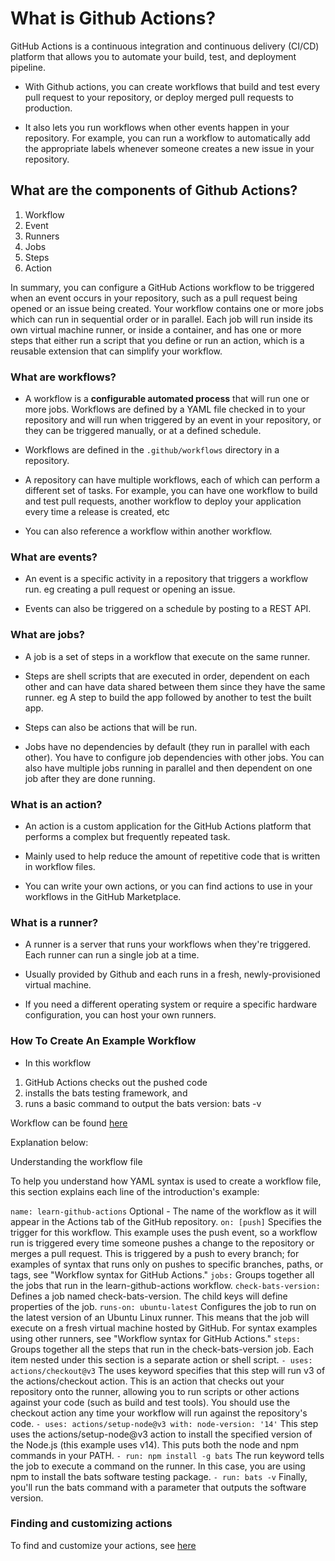 # What is Github Actions?

GitHub Actions is a continuous integration and continuous delivery (CI/CD) platform that allows you to automate your build, test, and deployment pipeline.

- With Github actions, you can create workflows that build and test every pull request to your repository, or deploy merged pull requests to production.

- It also lets you run workflows when other events happen in your repository. For example, you can run a workflow to automatically add the appropriate labels whenever someone creates a new issue in your repository.

## What are the components of Github Actions?

1. Workflow
2. Event
3. Runners
4. Jobs
5. Steps
6. Action

In summary, you can configure a GitHub Actions workflow to be triggered when an event occurs in your repository, such as a pull request being opened or an issue being created. Your workflow contains one or more jobs which can run in sequential order or in parallel. Each job will run inside its own virtual machine runner, or inside a container, and has one or more steps that either run a script that you define or run an action, which is a reusable extension that can simplify your workflow.

### What are workflows?

- A workflow is a **configurable automated process** that will run one or more jobs. Workflows are defined by a YAML file checked in to your repository and will run when triggered by an event in your repository, or they can be triggered manually, or at a defined schedule.

- Workflows are defined in the `.github/workflows` directory in a repository.

- A repository can have multiple workflows, each of which can perform a different set of tasks. For example, you can have one workflow to build and test pull requests, another workflow to deploy your application every time a release is created, etc

- You can also reference a workflow within another workflow.

### What are events?

- An event is a specific activity in a repository that triggers a workflow run. eg creating a pull request or opening an issue.

- Events can also be triggered on a schedule by posting to a REST API.

### What are jobs?

- A job is a set of steps in a workflow that execute on the same runner.

- Steps are shell scripts that are executed in order, dependent on each other and can have data shared between them since they have the same runner. eg A step to build the app followed by another to test the built app.

- Steps can also be actions that will be run.

- Jobs have no dependencies by default (they run in parallel with each other). You have to configure job dependencies with other jobs. You can also have multiple jobs running in parallel and then dependent on one job after they are done running.

### What is an action?

- An action is a custom application for the GitHub Actions platform that performs a complex but frequently repeated task.

- Mainly used to help reduce the amount of repetitive code that is written in workflow files. 

- You can write your own actions, or you can find actions to use in your workflows in the GitHub Marketplace.

### What is a runner?

- A runner is a server that runs your workflows when they're triggered. Each runner can run a single job at a time.

- Usually provided by Github and each runs in a fresh, newly-provisioned virtual machine.

- If you need a different operating system or require a specific hardware configuration, you can host your own runners.

### How To Create An Example Workflow

- In this workflow

1. GitHub Actions checks out the pushed code
2. installs the bats testing framework, and
3. runs a basic command to output the bats version: bats -v

Workflow can be found [here](https://github.com/resourcefulmind/learn-github-actions/blob/main/github/workflows/learn-github-actions.yml)

Explanation below:

Understanding the workflow file

To help you understand how YAML syntax is used to create a workflow file, this section explains each line of the introduction's example:

`name: learn-github-actions`
Optional - The name of the workflow as it will appear in the Actions tab of the GitHub repository.
`on: [push]`
Specifies the trigger for this workflow. This example uses the push event, so a workflow run is triggered every time someone pushes a change to the repository or merges a pull request. This is triggered by a push to every branch; for examples of syntax that runs only on pushes to specific branches, paths, or tags, see "Workflow syntax for GitHub Actions."
`jobs:`
Groups together all the jobs that run in the learn-github-actions workflow.
`check-bats-version:`
Defines a job named check-bats-version. The child keys will define properties of the job.
  `runs-on: ubuntu-latest`
Configures the job to run on the latest version of an Ubuntu Linux runner. This means that the job will execute on a fresh virtual machine hosted by GitHub. For syntax examples using other runners, see "Workflow syntax for GitHub Actions."
  `steps:`
Groups together all the steps that run in the check-bats-version job. Each item nested under this section is a separate action or shell script.
    `- uses: actions/checkout@v3`
The uses keyword specifies that this step will run v3 of the actions/checkout action. This is an action that checks out your repository onto the runner, allowing you to run scripts or other actions against your code (such as build and test tools). You should use the checkout action any time your workflow will run against the repository's code.
    ```
    - uses: actions/setup-node@v3
      with:
        node-version: '14'
    ```
This step uses the actions/setup-node@v3 action to install the specified version of the Node.js (this example uses v14). This puts both the node and npm commands in your PATH.
    `- run: npm install -g bats`
The run keyword tells the job to execute a command on the runner. In this case, you are using npm to install the bats software testing package.
    `- run: bats -v`
Finally, you'll run the bats command with a parameter that outputs the software version.

### Finding and customizing actions

To find and customize your actions, see [here](https://docs.github.com/en/actions/learn-github-actions/finding-and-customizing-actions)
